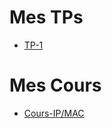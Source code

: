 # Mes TPs

* [TP-1](https://github.com/ChippeyTheo/TP-Fonc-Reseaux-B1-Theo/blob/main/TP-1.md)

# Mes Cours

* [Cours-IP/MAC](https://github.com/ChippeyTheo/TP-Fonc-Reseaux-B1-Theo/tree/main)
